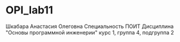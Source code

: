 # OPI_lab11
Шкабара
Анастасия
Олеговна
Специальность ПОИТ
Дисциплина "Основы программной инженерии"
курс 1, группа 4, подгруппа 2
